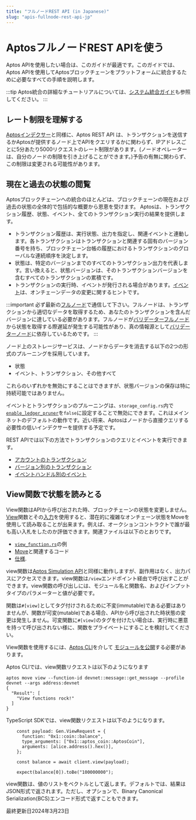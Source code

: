 ```yaml
---
title: "フルノードREST API (in Japanese)" 
slug: "apis-fullnode-rest-api-jp"
---
```


# AptosフルノードREST APIを使う

Aptos APIを使用したい場合は、このガイドが最適です。このガイドでは、Aptos APIを使用してAptosブロックチェーンをプラットフォームに統合するために必要なすべての手順を説明します。

:::tip
Aptos統合の詳細なチュートリアルについては、[システム統合ガイド](../guides/system-integrators-guide.md)も参照してください。
:::

## レート制限を理解する

[Aptosインデクサー](../indexer/api/labs-hosted.md#rate-limits)と同様に、Aptos REST API は、トランザクションを送信するかAptosが提供するノード上でAPIをクエリするかに関わらず、IPアドレスごとに5分あたり5000リクエストのレート制限があります。(ノードオペレーターは、自分のノードの制限を引き上げることができます。)予告の有無に関わらず、この制限は変更される可能性があります。 

## 現在と過去の状態の閲覧

Aptosブロックチェーンへの統合のほとんどは、ブロックチェーンの現在および過去の状態の全体的で包括的な概要から恩恵を受けます。 Aptosは、トランザクション履歴、状態、イベント、全てのトランザクション実行の結果を提供します。

- トランザクション履歴は、実行状態、出力を指定し、関連イベントと連動します。各トランザクションはトランザクションと関連する固有のバージョン番号を持ち、ブロックチェーン台帳の履歴におけるトランザクションのグローバルな連続順序を決定します。　
- 状態は、特定のバージョンまでのすべてのトランザクション出力を代表します。言い換えると、状態バージョンは、そのトランザクションバージョンを含むすべてのトランザクションの累積です。
- トランザクションの実行時、イベントが発行される場合があります。[イベント](../concepts/events.md)は、オンチェーンデータの変更に関するヒントです。


:::important
必ず最新の[フルノード](../nodes/networks.md)で通信して下さい。フルノードは、トランザクションから適切なデータを取得するため、あなたのトランザクションを含んだバージョンに達している必要があります。フルノードが[バリデーターフルノード](../concepts/fullnodes.md)から状態を取得する際遅延が発生する可能性があり、真の情報源として[バリデーターノード](../concepts/validator-nodes.md)に依存しているためです。 
:::

ノード上のストレージサービスは、ノードからデータを消去する以下の2つの形式のプルーニングを採用しています。

- 状態
- イベント、トランザクション、その他すべて

これらのいずれかを無効にすることはできますが、状態バージョンの保存は特に持続可能ではありません。

イベントとトランザクションのプルーニングは、`storage_config.rs`内で[`enable_ledger_pruner`](https://github.com/aptos-labs/aptos-core/blob/cf0bc2e4031a843cdc0c04e70b3f7cd92666afcf/config/src/config/storage_config.rs#L141)を`false`に設定することで無効にできます。これはメインネットのデフォルトの動作です。近い将来、Aptosはノードから直接クエリする必要性の低いインデクサーを提供する予定です。

REST APIでは以下の方法でトランザクションのクエリとイベントを実行できます。

- [アカウントのトランザクション](https://api.devnet.aptoslabs.com/v1/spec#/operations/get_account_transactions)
- [バージョン別のトランザクション](https://api.devnet.aptoslabs.com/v1/spec#/operations/get_transaction_by_version)
- [イベントハンドル別のイベント](https://api.devnet.aptoslabs.com/v1/spec#/operations/get_events_by_event_handle)

## View関数で状態を読みとる

View関数はAPIから呼び出された時、ブロックチェーンの状態を変更しません。[View](https://github.com/aptos-labs/aptos-core/blob/main/api/src/view_function.rs)関数とその[入力](https://github.com/aptos-labs/aptos-core/blob/main/api/types/src/view.rs)を使用すると、潜在的に複雑なオンチェーン状態をMoveを使用して読み取ることが出来ます。例えば、オークションコントラクトで誰が最も高い入札をしたのか評価できます。関連ファイルは以下のとおりです。

- [`view_function.rs`](https://github.com/aptos-labs/aptos-core/blob/main/api/src/tests/view_function.rs)の例
- [Move](https://github.com/aptos-labs/aptos-core/blob/90c33dc7a18662839cd50f3b70baece0e2dbfc71/aptos-move/framework/aptos-framework/sources/coin.move#L226)と関連するコード
- [仕様](https://github.com/aptos-labs/aptos-core/blob/90c33dc7a18662839cd50f3b70baece0e2dbfc71/api/doc/spec.yaml#L8513).

view関数は[Aptos Simulation API](../guides/system-integrators-guide.md#testing-transactions-or-transaction-pre-execution)と同様に動作しますが、副作用はなく、出力パスにアクセスできます。view関数は`/view`エンドポイント経由で呼び出すことができます。view関数の呼び出しには、モジュール名と関数名、およびインプットタイプのパラメーターと値が必要です。

関数は`#[view]`としてタグ付けされるために不変(immutable)である必要はありませんが、関数が可変(mutable)である場合、APIから呼び出された時状態の変更は発生しません。可変関数に`#[view]`のタグを付けたい場合は、実行時に悪意を持って呼び出されない様に、関数をプライベートにすることを検討してください。

View関数を使用するには、[Aptos CLI](../tools/aptos-cli/install-cli/index.md)を介して
[モジュールを公開](../move/move-on-aptos/cli.md#publishing-a-move-package-with-a-named-address)する必要があります。

Aptos CLIでは、view関数リクエストは以下のようになります

```
aptos move view --function-id devnet::message::get_message --profile devnet --args address:devnet
{
  "Result": [
    "View functions rock!"
  ]
}
```

TypeScript SDKでは、view関数リクエストは以下のようになります。

```
    const payload: Gen.ViewRequest = {
      function: "0x1::coin::balance",
      type_arguments: ["0x1::aptos_coin::AptosCoin"],
      arguments: [alice.address().hex()],
    };

    const balance = await client.view(payload);

    expect(balance[0]).toBe("100000000");
```

view関数は、値のリストをベクトルとして返します。デフォルトでは、結果はJSON形式で返されます。ただし、オプションで、Binary Canonical Serialization(BCS)エンコード形式で返すこともできます。


最終更新日2024年3月23日
